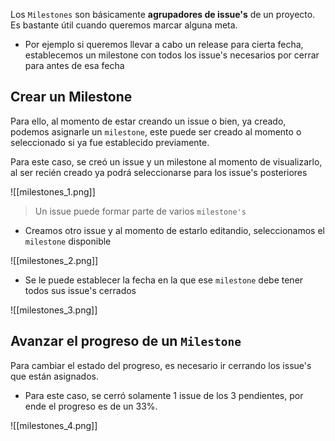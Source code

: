 Los `Milestones` son básicamente **agrupadores de issue's** de un proyecto. Es bastante útil cuando queremos marcar alguna meta. 
- Por ejemplo si queremos llevar a cabo un release para cierta fecha, establecemos un milestone con todos los issue's necesarios por cerrar para antes de esa fecha

## Crear un Milestone
Para ello, al momento de estar creando un issue o bien, ya creado, podemos asignarle un `milestone`, este puede ser creado al momento o seleccionado si ya fue establecido previamente.

Para este caso, se creó un issue y un milestone al momento de visualizarlo, al ser recién creado ya podrá seleccionarse para los issue's posteriores

![[milestones_1.png]]

>Un issue puede formar parte de varios `milestone's`

- Creamos otro issue y al momento de estarlo editandio, seleccionamos el `milestone` disponible

![[milestones_2.png]]

- Se le puede establecer la fecha en la que ese `milestone` debe tener todos sus issue's cerrados

![[milestones_3.png]]

## Avanzar el progreso de un `Milestone`
Para cambiar el estado del progreso, es necesario ir cerrando los issue's que están asignados.

- Para este caso, se cerró solamente 1 issue de los 3 pendientes, por ende el progreso es de un 33%.

![[milestones_4.png]]

